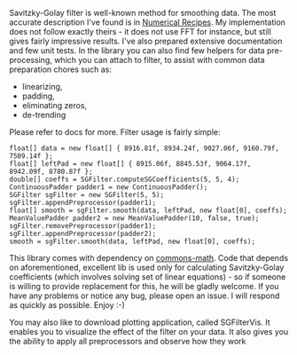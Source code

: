 Savitzky-Golay filter is well-known method for smoothing data. The most accurate description I've found is in [Numerical Recipes](http://www.nrbook.com/a/bookcpdf/c14-8.pdf). My implementation does not follow exactly theirs - it does not use FFT for instance, but still gives fairly impressive results. I've also prepared extensive documentation and few unit tests. In the library you can also find few helpers for data pre-processing, which you can attach to filter, to assist with common data preparation chores such as:

  * linearizing,
  * padding,
  * eliminating zeros,
  * de-trending

Please refer to docs for more.
Filter usage is fairly simple:
```
float[] data = new float[] { 8916.81f, 8934.24f, 9027.06f, 9160.79f, 7509.14f };
float[] leftPad = new float[] { 8915.06f, 8845.53f, 9064.17f, 8942.09f, 8780.87f };
double[] coeffs = SGFilter.computeSGCoefficients(5, 5, 4);
ContinuousPadder padder1 = new ContinuousPadder();
SGFilter sgFilter = new SGFilter(5, 5);
sgFilter.appendPreprocessor(padder1);
float[] smooth = sgFilter.smooth(data, leftPad, new float[0], coeffs);
MeanValuePadder padder2 = new MeanValuePadder(10, false, true);
sgFilter.removePreprocessor(padder1);
sgFilter.appendPreprocessor(padder2);
smooth = sgFilter.smooth(data, leftPad, new float[0], coeffs);
```
This library comes with dependency on [commons-math](http://commons.apache.org/math/). Code that depends on aforementioned, excellent lib is used only for calculating Savitzky-Golay coefficients (which involves solving set of linear equations) - so if someone is willing to provide replacement for this, he will be gladly welcome.
If you have any problems or notice any bug, please open an issue. I will respond as quickly as possible. Enjoy :-)

You may also like to download plotting application, called SGFilterVis. It enables you to visualize the effect of the filter on your data. It also gives you the ability to apply all preprocessors and observe how they work